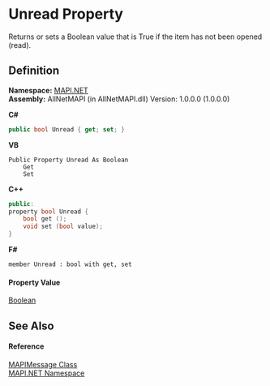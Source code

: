 # Unread Property


Returns or sets a Boolean value that is True if the item has not been opened (read).



## Definition
**Namespace:** <a href="5bef4637-66f8-16d4-e5f4-4d0da57a1538.md">MAPI.NET</a>  
**Assembly:** AllNetMAPI (in AllNetMAPI.dll) Version: 1.0.0.0 (1.0.0.0)

**C#**
``` C#
public bool Unread { get; set; }
```
**VB**
``` VB
Public Property Unread As Boolean
	Get
	Set
```
**C++**
``` C++
public:
property bool Unread {
	bool get ();
	void set (bool value);
}
```
**F#**
``` F#
member Unread : bool with get, set
```



#### Property Value
<a href="https://learn.microsoft.com/dotnet/api/system.boolean" target="_blank" rel="noopener noreferrer">Boolean</a>

## See Also


#### Reference
<a href="29b8d96c-1ec2-828d-35a5-fae12d8802c8.md">MAPIMessage Class</a>  
<a href="5bef4637-66f8-16d4-e5f4-4d0da57a1538.md">MAPI.NET Namespace</a>  
